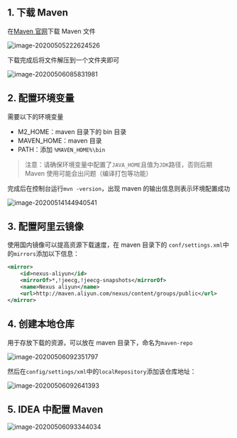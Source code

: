 ## 1. 下载 Maven

在[Maven 官网](https://maven.apache.org/download.cgi)下载 Maven 文件

![image-20200505222624526](https://note-figure-bed.oss-cn-shenzhen.aliyuncs.com/note/image-20200505222624526.png)

下载完成后将文件解压到一个文件夹即可

![image-20200506085831981](https://note-figure-bed.oss-cn-shenzhen.aliyuncs.com/note/image-20200506085831981.png)

## 2. 配置环境变量

需要以下的环境变量

- M2_HOME：maven 目录下的 bin 目录
- MAVEN_HOME：maven 目录
- PATH：添加 `%MAVEN_HOME%\bin`

> 注意：请确保环境变量中配置了`JAVA_HOME`且值为`JDK`路径，否则后期 Maven 使用可能会出问题（编译打包等功能）

完成后在控制台运行`mvn -version`，出现 maven 的输出信息则表示环境配置成功

![image-20200514144940541](https://note-figure-bed.oss-cn-shenzhen.aliyuncs.com/note/20200514144942.png)

## 3. 配置阿里云镜像

使用国内镜像可以提高资源下载速度，在 maven 目录下的 `conf/settings.xml`中的`mirrors`添加以下信息：

```xml
<mirror>
    <id>nexus-aliyun</id>
    <mirrorOf>*,!jeecg,!jeecg-snapshots</mirrorOf>
    <name>Nexus aliyun</name>
    <url>http://maven.aliyun.com/nexus/content/groups/public</url>
</mirror>
```



## 4. 创建本地仓库

用于存放下载的资源，可以放在 maven 目录下，命名为`maven-repo`

![image-20200506092351797](https://note-figure-bed.oss-cn-shenzhen.aliyuncs.com/note/image-20200506092351797.png)

然后在`config/settings/xml`中的`localRepository`添加该仓库地址：

![image-20200506092641393](https://note-figure-bed.oss-cn-shenzhen.aliyuncs.com/note/20200506092643.png)

## 5. IDEA 中配置 Maven

![image-20200506093344034](https://note-figure-bed.oss-cn-shenzhen.aliyuncs.com/tmp/20200603203243.png)